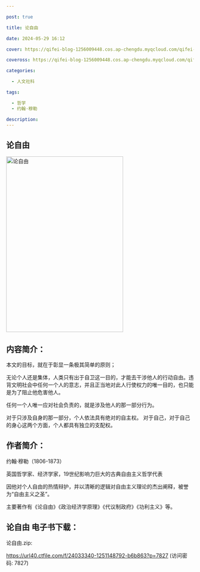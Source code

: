 ```yaml
---

post: true

title: 论自由

date: 2024-05-29 16:12

cover: https://qifei-blog-1256009448.cos.ap-chengdu.myqcloud.com/qifei-blog/656a9dbcc458853aefbd120b.jpg

coveross: https://qifei-blog-1256009448.cos.ap-chengdu.myqcloud.com/qifei-blog/656a9dbcc458853aefbd120b.jpg

categories:

  - 人文社科

tags:

  - 哲学
  - 约翰·穆勒

description:
---
```


## 论自由
<img alt="论自由 " class="aligncenter loaded" data-was-processed="true" decoding="async" fetchpriority="high" height="471" src="https://qifei-blog-1256009448.cos.ap-chengdu.myqcloud.com/qifei-blog/656a9dbcc458853aefbd120b.jpg " style="cursor: zoom-in;" width="314"/>

## 内容简介：

本文的目标，就在于彰显一条极其简单的原则；

无论个人还是集体，人类只有出于自卫这一目的，才能去干涉他人的行动自由。违背文明社会中任何一个人的意志，并且正当地对此人行使权力的唯一目的，也只能是为了阻止他危害他人。

任何一个人唯一应对社会负责的，就是涉及他人的那一部分行为。

对于只涉及自身的那一部分，个人依法具有绝对的自主权。 对于自己，对于自己的身心这两个方面，个人都具有独立的支配权。

## 作者简介：

约翰·穆勒（1806-1873）

英国哲学家、经济学家，19世纪影响力巨大的古典自由主义哲学代表

因他对个人自由的热情辩护，并以清晰的逻辑对自由主义理论的杰出阐释，被誉为“自由主义之圣”。

主要著作有《论自由》《政治经济学原理》《代议制政府》《功利主义》等。

## 论自由 电子书下载：

论自由.zip: 

https://url40.ctfile.com/f/24033340-1251148792-b6b863?p=7827 (访问密码: 7827)
